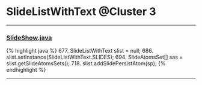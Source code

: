 # SlideListWithText @Cluster 3

***

### [SlideShow.java](https://searchcode.com/codesearch/view/97394959/)
{% highlight java %}
677. SlideListWithText slist = null;
686.   slist.setInstance(SlideListWithText.SLIDES);
694. SlideAtomsSet[] sas = slist.getSlideAtomsSets();
718. slist.addSlidePersistAtom(sp);
{% endhighlight %}

***

